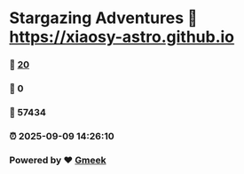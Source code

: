 # Stargazing Adventures :link: https://xiaosy-astro.github.io 
### :page_facing_up: [20](https://xiaosy-astro.github.io/tag.html) 
### :speech_balloon: 0 
### :hibiscus: 57434 
### :alarm_clock: 2025-09-09 14:26:10 
### Powered by :heart: [Gmeek](https://github.com/Meekdai/Gmeek)
